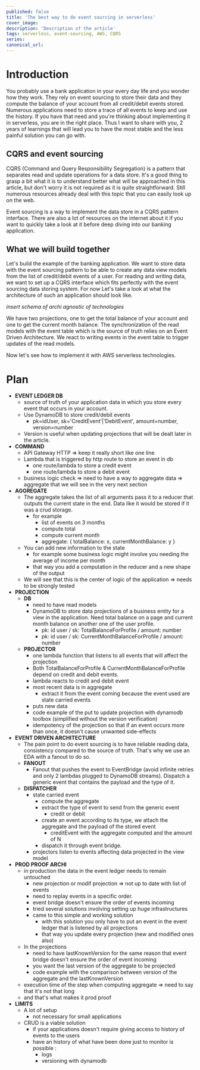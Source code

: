 ```yaml
---
published: false
title: 'The best way to do event sourcing in serverless'
cover_image:
description: 'Description of the article'
tags: serverless, event-sourcing, AWS, CQRS
series:
canonical_url:
---
```


# Introduction

You probably use a bank application in your every day life and you wonder how they work. They rely on event sourcing to store their data and they compute the balance of your account from all credit/debit events stored. Numerous applications need to store a trace of all events to keep and use the history. If you have that need and you're thinking about implementing it in serverless, you are in the right place. Thus I want to share with you, 2 years of learnings that will lead you to have the most stable and the less painful solution you can go with.

## CQRS and event sourcing

CQRS (Command and Query Responsibility Segregation) is a pattern that separates read and update operations for a data store. It's a good thing to grasp a bit what it is to understand better what will be approached in this article, but don't worry it is not required as it is quite straightforward. Still numerous resources already deal with this topic that you can easily look up on the web.

Event sourcing is a way to implement the data store in a CQRS pattern interface. There are also a lot of resources on the internet about it if you want to quickly take a look at it before deep diving into our banking application.

## What we will build together

Let's build the example of the banking application. We want to store data with the event sourcing pattern to be able to create any data view models from the list of credit/debit events of a user. For reading and writing data, we want to set up a CQRS interface which fits perfectly with the event sourcing data storing system. For now Let's take a look at what the architecture of such an application should look like.

_insert schema of archi agnostic of technologies_

We have two projections, one to get the total balance of your account and one to get the current month balance. The synchronization of the read models with the event table which is the source of truth relies on an Event Driven Architecture. We react to writing events in the event table to trigger updates of the read models.

Now let's see how to implement it with AWS serverless technologies.

# Plan

- **EVENT LEDGER DB**
  - source of truth of your application data in which you store every event that occurs in your account.
  - Use DynamoDB to store credit/debit events
    - pk=idUser, sk='CreditEvent'|'DebitEvent', amount=number, version=number
  - Version is useful when updating projections that will be dealt later in the article.
- **COMMAND**
  - API Gateway HTTP => keep it really short like one line
  - Lambda that is triggered by http route to store an event in db
    - one route/lambda to store a credit event
    - one route/lambda to store a debit event
  - business logic check => need to have a way to aggregate data => aggregate that we will see in the very next section
- **AGGREGATE**
  - The aggregate takes the list of all arguments pass it to a reducer that outputs the current state in the end. Data like it would be stored if it was a crud storage.
    - for example
      - list of events on 3 months
      - compute total
      - compute current month
      - aggregate: { totalBalance: x, currentMonthBalance: y }
  - You can add new information to the state
    - for example some business logic might involve you needing the average of income per month
    - that way you add a computation in the reducer and a new shape of the output
  - We will see that this is the center of logic of the application => needs to be strongly tested
- **PROJECTION**
  - **DB**
    - need to have read models
    - DynamoDB to store data projections of a business entity for a view in the application. Need total balance on a page and current month balance on another one of the user profile.
      - pk: id user / sk: TotalBalanceForProfile / amount: number
      - pk: id user / sk: CurrentMonthBalanceForProfile / amount: number
  - **PROJECTOR**
    - one lambda function that listens to all events that will affect the projection
    - Both TotalBalanceForProfile & CurrentMonthBalanceForProfile depend on credit and debit events.
    - lambda reacts to credit and debit event
    - most recent data is in aggregate
      - extract it from the event coming because the event used are state carried events
    - puts new data
    - code example of the put to update projection with dynamodb toolbox (simplified without the version verification)
    - idempotency of the projection so that if an event occurs more than once, it doesn't cause unwanted side-effects
- **EVENT DRIVEN ARCHITECTURE**
  - The pain point to do event sourcing is to have reliable reading data, consistency compared to the source of truth. That's why we use an EDA with a fanout to do so.
  - **FANOUT**
    - Fanout that pushes the event to EventBridge (avoid infinite retries and only 2 lambdas plugged to DynamoDB streams). Dispatch a generic event that contains the payload and the type of it.
  - **DISPATCHER**
    - state carried event
      - compute the aggregate
      - extract the type of event to send from the generic event
        - credit or debit
      - create an event according to its type, we attach the aggregate and the payload of the stored event
        - creditEvent with the aggregate computed and the amount of N
      - dispatch it through event bridge.
    - projectors listen to events affecting data projected in the view model
- **PROD PROOF ARCHI**
  - in production the data in the event ledger needs to remain untouched
    - new projection or modif projection => not up to date with list of events
    - need to replay events in a specific order.
    - event bridge doesn't ensure the order of events incoming
    - tried several solutions involving setting up huge infrastructures
    - came to this simple and working solution
      - with this solution you only have to put an event in the event ledger that is listened by all projections
      - that way you update every projection (new and modified ones also)
  - In the projections
    - need to have lastKnownVersion for the same reason that event bridge doesn't ensure the order of event incoming
    - you want the last version of the aggregate to be projected
    - code example with the comparison between version of the aggregate and the lastKnownVersion
  - execution time of the step when computing aggregate => need to say that it's not that long
  - and that's what makes it prod proof
- **LIMITS**
  - A lot of setup
    - not necessary for small applications
  - CRUD is a viable solution
    - if your applications doesn't require giving access to history of events to the users
    - have an history of what have been done just to monitor is possible :
      - logs
      - versioning with dynamodb
